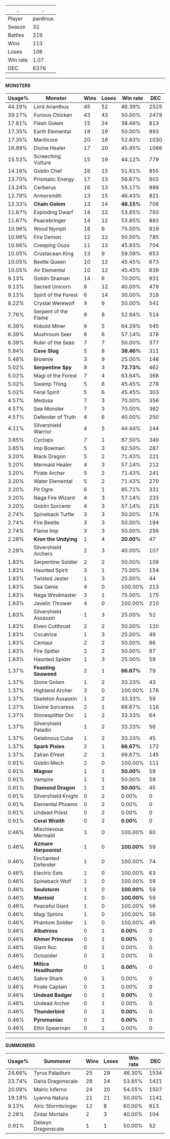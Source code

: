 .|.
|-|-
Player|pardinus
Season|32
Battles|219
Wins|113
Loses|106
Win rate|1.07
DEC|6376

---
**MONSTERS**

Usage%|Monster|Wins|Loses|Win rate|DEC|
-|-|-|-|-|-|
44.29%|Lord Arianthus|45|52|46.39%|2525|
39.27%|Furious Chicken|43|43|50.00%|2479|
17.81%|Flesh Golem|15|24|38.46%|813|
17.35%|Earth Elemental|19|19|50.00%|993|
17.35%|Manticore|20|18|52.63%|1030|
16.89%|Divine Healer|17|20|45.95%|1086|
15.53%|Screeching Vulture|15|19|44.12%|779|
14.16%|Goblin Chef|16|15|51.61%|855|
13.70%|Prismatic Energy|17|13|56.67%|902|
13.24%|Cerberus|16|13|55.17%|999|
12.79%|Armorsmith|13|15|46.43%|821|
12.33%|**Chain Golem**|13|14|**48.15%**|706|
11.87%|Exploding Dwarf|14|12|53.85%|793|
11.87%|Peacebringer|14|12|53.85%|893|
10.96%|Wood Nymph|18|6|75.00%|919|
10.96%|Fire Demon|12|12|50.00%|785|
10.96%|Creeping Ooze|11|13|45.83%|704|
10.05%|Crustacean King|13|9|59.09%|653|
10.05%|Beetle Queen|10|12|45.45%|673|
10.05%|Air Elemental|10|12|45.45%|639|
9.13%|Goblin Shaman|14|6|70.00%|931|
9.13%|Sacred Unicorn|8|12|40.00%|479|
9.13%|Spirit of the Forest|6|14|30.00%|318|
8.22%|Crystal Werewolf|9|9|50.00%|541|
7.76%|Serpent of the Flame|9|8|52.94%|514|
6.39%|Kobold Miner|9|5|64.29%|545|
6.39%|Mushroom Seer|8|6|57.14%|378|
6.39%|Ruler of the Seas|7|7|50.00%|377|
5.94%|**Cave Slug**|5|8|**38.46%**|311|
5.48%|Brownie|3|9|25.00%|148|
5.02%|**Serpentine Spy**|8|3|**72.73%**|462|
5.02%|Magi of the Forest|7|4|63.64%|368|
5.02%|Swamp Thing|5|6|45.45%|278|
5.02%|Feral Spirit|5|6|45.45%|303|
4.57%|Medusa|7|3|70.00%|356|
4.57%|Sea Monster|7|3|70.00%|362|
4.57%|Defender of Truth|4|6|40.00%|250|
4.11%|Silvershield Warrior|4|5|44.44%|244|
3.65%|Cyclops|7|1|87.50%|349|
3.65%|Imp Bowman|5|3|62.50%|287|
3.20%|Black Dragon|5|2|71.43%|221|
3.20%|Mermaid Healer|4|3|57.14%|212|
3.20%|Pirate Archer|5|2|71.43%|241|
3.20%|Water Elemental|5|2|71.43%|270|
3.20%|Pit Ogre|6|1|85.71%|331|
3.20%|Naga Fire Wizard|4|3|57.14%|233|
3.20%|Goblin Sorcerer|4|3|57.14%|215|
2.74%|Spineback Turtle|3|3|50.00%|176|
2.74%|Fire Beetle|3|3|50.00%|194|
2.74%|Flame Imp|3|3|50.00%|256|
2.28%|**Kron the Undying**|1|4|**20.00%**|47|
2.28%|Silvershield Archers|2|3|40.00%|107|
1.83%|Serpentine Soldier|2|2|50.00%|109|
1.83%|Haunted Spirit|3|1|75.00%|154|
1.83%|Twisted Jester|1|3|25.00%|44|
1.83%|Sea Genie|4|0|100.00%|213|
1.83%|Naga Windmaster|3|1|75.00%|175|
1.83%|Javelin Thrower|4|0|100.00%|210|
1.83%|Silvershield Assassin|1|3|25.00%|52|
1.83%|Elven Cutthroat|2|2|50.00%|120|
1.83%|Cocatrice|1|3|25.00%|49|
1.83%|Centaur|2|2|50.00%|96|
1.83%|Fire Spitter|2|2|50.00%|97|
1.83%|Haunted Spider|1|3|25.00%|59|
1.37%|**Feasting Seaweed**|2|1|**66.67%**|79|
1.37%|Stone Golem|1|2|33.33%|43|
1.37%|Highland Archer|3|0|100.00%|178|
1.37%|Skeleton Assassin|1|2|33.33%|59|
1.37%|Divine Sorceress|2|1|66.67%|116|
1.37%|Stonesplitter Orc|1|2|33.33%|64|
1.37%|Silvershield Paladin|1|2|33.33%|56|
1.37%|Gelatinous Cube|1|2|33.33%|45|
1.37%|**Spark Pixies**|2|1|**66.67%**|172|
1.37%|Zalran Efreet|2|1|66.67%|145|
0.91%|Goblin Mech|2|0|100.00%|111|
0.91%|**Magnor**|1|1|**50.00%**|59|
0.91%|Vampire|1|1|50.00%|59|
0.91%|**Diamond Dragon**|1|1|**50.00%**|45|
0.91%|Silvershield Knight|0|2|0.00%|0|
0.91%|Elemental Phoenix|0|2|0.00%|0|
0.91%|Undead Priest|0|2|0.00%|0|
0.91%|**Coral Wraith**|0|2|**0.00%**|0|
0.46%|Mischievous Mermaid|1|0|100.00%|60|
0.46%|**Azmare Harpoonist**|1|0|**100.00%**|59|
0.46%|Enchanted Defender|1|0|100.00%|74|
0.46%|Electric Eels|1|0|100.00%|63|
0.46%|Spineback Wolf|1|0|100.00%|59|
0.46%|**Soulstorm**|1|0|**100.00%**|59|
0.46%|**Mantoid**|1|0|**100.00%**|59|
0.46%|Peaceful Giant|1|0|100.00%|56|
0.46%|Magi Sphinx|1|0|100.00%|56|
0.46%|Phantom Soldier|1|0|100.00%|45|
0.46%|**Albatross**|0|1|**0.00%**|0|
0.46%|**Khmer Princess**|0|1|**0.00%**|0|
0.46%|Giant Roc|0|1|0.00%|0|
0.46%|Octopider|0|1|0.00%|0|
0.46%|**Mitica Headhunter**|0|1|**0.00%**|0|
0.46%|Sabre Shark|0|1|0.00%|0|
0.46%|Pirate Captain|0|1|0.00%|0|
0.46%|**Undead Badger**|0|1|**0.00%**|0|
0.46%|Undead Archer|0|1|0.00%|0|
0.46%|**Thunderbird**|0|1|**0.00%**|0|
0.46%|**Pyromaniac**|0|1|**0.00%**|0|
0.46%|Ettin Spearman|0|1|0.00%|0|

---
**SUMMONERS**

Usage%|Summoner|Wins|Loses|Win rate|DEC|
-|-|-|-|-|-|
24.66%|Tyrus Paladium|25|29|46.30%|1534|
23.74%|Daria Dragonscale|28|24|53.85%|1421|
20.09%|Malric Inferno|24|20|54.55%|1507|
19.18%|Lyanna Natura|21|21|50.00%|1141|
9.13%|Alric Stormbringer|12|8|60.00%|613|
2.28%|Zintar Mortalis|2|3|40.00%|104|
0.91%|Delwyn Dragonscale|1|1|50.00%|52|
